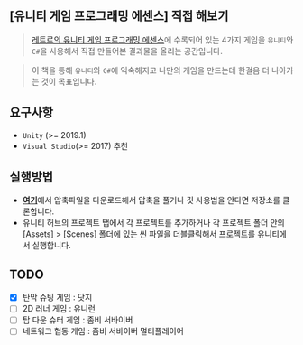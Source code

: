 ## [유니티 게임 프로그래밍 에센스] 직접 해보기

> [레트로의 유니티 게임 프로그래밍 에센스](https://www.aladin.co.kr/shop/wproduct.aspx?ItemId=180218472)에 수록되어 있는 4가지 게임을 `유니티`와 `C#`을 사용해서 직접 만들어본 결과물을 올리는 공간입니다.

> 이 책을 통해 `유니티`와 `C#`에 익숙해지고 나만의 게임을 만드는데 한걸음 더 나아가는 것이 목표입니다.

## 요구사항
* `Unity` (>= 2019.1)
* `Visual Studio`(>= 2017) 추천

## 실행방법
* [**여기**](https://github.com/LeapRealm/Hands-On-Unity-Game-Programming-Essence/archive/master.zip)에서 압축파일을 다운로드해서 압축을 풀거나 깃 사용법을 안다면 저장소를 클론합니다.
* 유니티 허브의 프로젝트 탭에서 각 프로젝트를 추가하거나 각 프로젝트 폴더 안의 [Assets] > [Scenes] 폴더에 있는 씬 파일을 더블클릭해서 프로젝트를 유니티에서 실행합니다.

## TODO
- [X] 탄막 슈팅 게임 : 닷지
- [ ] 2D 러너 게임 : 유니런
- [ ] 탑 다운 슈터 게임 : 좀비 서바이버
- [ ] 네트워크 협동 게임 : 좀비 서바이버 멀티플레이어
